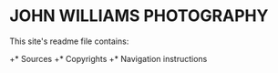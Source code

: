 # JOHN WILLIAMS PHOTOGRAPHY
This site's readme file contains:

+* Sources
+* Copyrights
+* Navigation instructions
